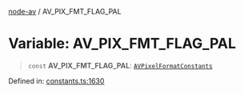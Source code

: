 [node-av](../globals.md) / AV\_PIX\_FMT\_FLAG\_PAL

# Variable: AV\_PIX\_FMT\_FLAG\_PAL

> `const` **AV\_PIX\_FMT\_FLAG\_PAL**: [`AVPixelFormatConstants`](../type-aliases/AVPixelFormatConstants.md)

Defined in: [constants.ts:1630](https://github.com/seydx/av/blob/f8631fc881b394300b1479f511d55cf1c370a87f/src/constants/constants.ts#L1630)
